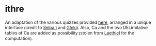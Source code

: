 # ithre
An adaptation of the various quizzes provided [here](http://selpahi.de/ithkuil/learning/collection.html), arranged in a unique interface ⦅credit to [Selpa'i](www.github.com/solpahi) and [Gleki](www.github.com/lagleki)⦆. Also, Ca and the two DELimitative tables of Ca are added as possibility ⦅stolen from [Laethiel](www.laethiel.fr/ithkuil/composer.php) for the computation⦆.
